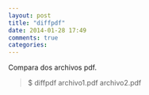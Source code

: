 ```yaml
---
layout: post
title: "diffpdf"
date: 2014-01-28 17:49
comments: true
categories: 
---
```

Compara dos archivos pdf.

>$ diffpdf archivo1.pdf archivo2.pdf

